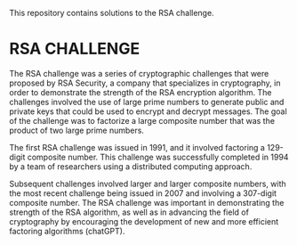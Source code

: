 This repository contains solutions to the RSA challenge.
# RSA CHALLENGE
The RSA challenge was a series of cryptographic challenges that were proposed by RSA Security, a company that specializes in cryptography, in order to demonstrate the strength of the RSA encryption algorithm. The challenges involved the use of large prime numbers to generate public and private keys that could be used to encrypt and decrypt messages. The goal of the challenge was to factorize a large composite number that was the product of two large prime numbers.

The first RSA challenge was issued in 1991, and it involved factoring a 129-digit composite number. This challenge was successfully completed in 1994 by a team of researchers using a distributed computing approach.

Subsequent challenges involved larger and larger composite numbers, with the most recent challenge being issued in 2007 and involving a 307-digit composite number. The RSA challenge was important in demonstrating the strength of the RSA algorithm, as well as in advancing the field of cryptography by encouraging the development of new and more efficient factoring algorithms (chatGPT). 
